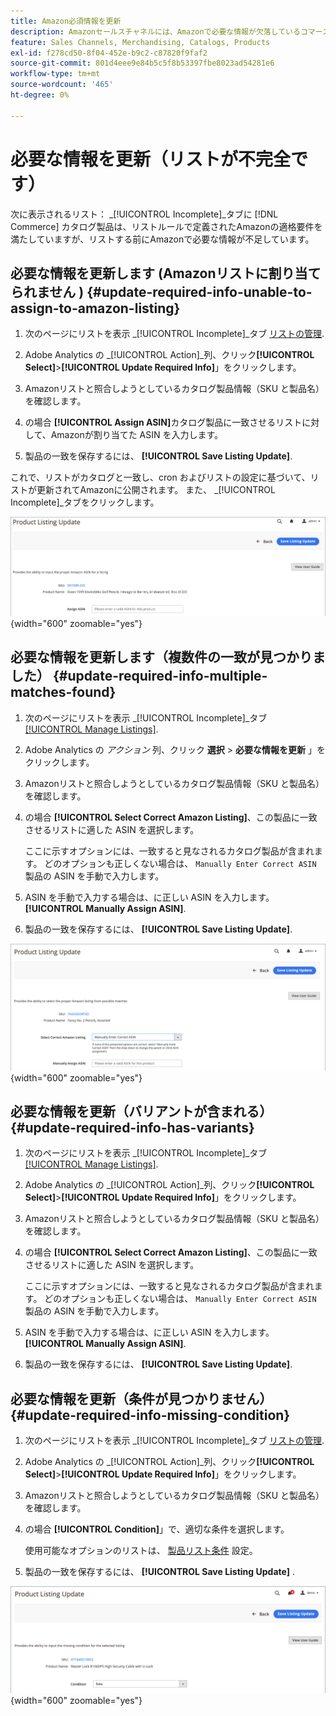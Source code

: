 ```yaml
---
title: Amazon必須情報を更新
description: Amazonセールスチャネルには、Amazonで必要な情報が欠落しているコマースカタログ製品を監視する「不完全」タブが用意されています。
feature: Sales Channels, Merchandising, Catalogs, Products
exl-id: f278cd50-8f04-452e-b9c2-c87820f9faf2
source-git-commit: 801d4eee9e84b5c5f8b53397fbe8023ad54281e6
workflow-type: tm+mt
source-wordcount: '465'
ht-degree: 0%

---
```


# 必要な情報を更新（リストが不完全です）

次に表示されるリスト： _[!UICONTROL Incomplete]_タブに [!DNL Commerce] カタログ製品は、リストルールで定義されたAmazonの適格要件を満たしていますが、リストする前にAmazonで必要な情報が不足しています。

## 必要な情報を更新します (Amazonリストに割り当てられません ) {#update-required-info-unable-to-assign-to-amazon-listing}

1. 次のページにリストを表示 _[!UICONTROL Incomplete]_タブ [リストの管理](./managing-product-listings.md).

1. Adobe Analytics の _[!UICONTROL Action]_列、クリック&#x200B;**[!UICONTROL Select]**>**[!UICONTROL Update Required Info]**」をクリックします。

1. Amazonリストと照合しようとしているカタログ製品情報（SKU と製品名）を確認します。

1. の場合 **[!UICONTROL Assign ASIN]**&#x200B;カタログ製品に一致させるリストに対して、Amazonが割り当てた ASIN を入力します。

1. 製品の一致を保存するには、 **[!UICONTROL Save Listing Update]**.

これで、リストがカタログと一致し、cron およびリストの設定に基づいて、リストが更新されてAmazonに公開されます。 また、 _[!UICONTROL Incomplete]_タブをクリックします。

![リストに一致しないように ASIN を手動で割り当てる](assets/amazon-listing-update-assign-asin.png){width="600" zoomable="yes"}

## 必要な情報を更新します（複数件の一致が見つかりました） {#update-required-info-multiple-matches-found}

1. 次のページにリストを表示 _[!UICONTROL Incomplete]_タブ [[!UICONTROL Manage Listings]](./managing-product-listings.md).

1. Adobe Analytics の _アクション_ 列、クリック **選択** > **必要な情報を更新** 」をクリックします。

1. Amazonリストと照合しようとしているカタログ製品情報（SKU と製品名）を確認します。

1. の場合 **[!UICONTROL Select Correct Amazon Listing]**、この製品に一致させるリストに適した ASIN を選択します。

   ここに示すオプションには、一致すると見なされるカタログ製品が含まれます。 どのオプションも正しくない場合は、 `Manually Enter Correct ASIN` 製品の ASIN を手動で入力します。

1. ASIN を手動で入力する場合は、に正しい ASIN を入力します。 **[!UICONTROL Manually Assign ASIN]**.

1. 製品の一致を保存するには、 **[!UICONTROL Save Listing Update]**.

![複数の一致の可能性から ASIN を手動で選択](assets/amazon-listing-update-multiple-matches.png){width="600" zoomable="yes"}

## 必要な情報を更新（バリアントが含まれる） {#update-required-info-has-variants}

1. 次のページにリストを表示 _[!UICONTROL Incomplete]_タブ [[!UICONTROL Manage Listings]](./managing-product-listings.md).

1. Adobe Analytics の _[!UICONTROL Action]_列、クリック&#x200B;**[!UICONTROL Select]**>**[!UICONTROL Update Required Info]**」をクリックします。

1. Amazonリストと照合しようとしているカタログ製品情報（SKU と製品名）を確認します。

1. の場合 **[!UICONTROL Select Correct Amazon Listing]**、この製品に一致させるリストに適した ASIN を選択します。

   ここに示すオプションには、一致すると見なされるカタログ製品が含まれます。 どのオプションも正しくない場合は、 `Manually Enter Correct ASIN` 製品の ASIN を手動で入力します。

1. ASIN を手動で入力する場合は、に正しい ASIN を入力します。 **[!UICONTROL Manually Assign ASIN]**.

1. 製品の一致を保存するには、 **[!UICONTROL Save Listing Update]**.

## 必要な情報を更新（条件が見つかりません） {#update-required-info-missing-condition}

1. 次のページにリストを表示 _[!UICONTROL Incomplete]_タブ [リストの管理](./managing-product-listings.md).

1. Adobe Analytics の _[!UICONTROL Action]_列、クリック&#x200B;**[!UICONTROL Select]**>**[!UICONTROL Update Required Info]**」をクリックします。

1. Amazonリストと照合しようとしているカタログ製品情報（SKU と製品名）を確認します。

1. の場合 **[!UICONTROL Condition]**」で、適切な条件を選択します。

   使用可能なオプションのリストは、 [製品リスト条件](./product-listing-condition.md) 設定。

1. 製品の一致を保存するには、 **[!UICONTROL Save Listing Update]** .

![不足している条件を手動で更新](assets/amazon-update-listing-missing-condition.png){width="600" zoomable="yes"}
